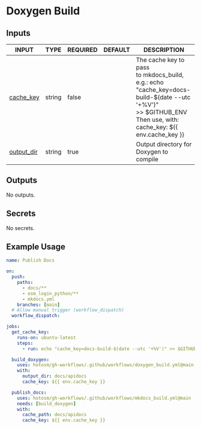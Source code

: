 # Doxygen Build

## Inputs

<!-- AUTO-DOC-INPUT:START - Do not remove or modify this section -->

| INPUT                                                          | TYPE   | REQUIRED | DEFAULT | DESCRIPTION                                                                                                                                                             |
| -------------------------------------------------------------- | ------ | -------- | ------- | ----------------------------------------------------------------------------------------------------------------------------------------------------------------------- |
| <a name="input_cache_key"></a>[cache_key](#input_cache_key)    | string | false    |         | The cache key to pass <br>to mkdocs_build, e.g.: echo "cache_key=docs-build-$(date --utc '+%V')" <br>>> $GITHUB_ENV Then use, with: <br>cache_key: ${{ env.cache_key }} |
| <a name="input_output_dir"></a>[output_dir](#input_output_dir) | string | true     |         | Output directory for Doxygen to <br>compile                                                                                                                             |

<!-- AUTO-DOC-INPUT:END -->

## Outputs

<!-- AUTO-DOC-OUTPUT:START - Do not remove or modify this section -->

No outputs.

<!-- AUTO-DOC-OUTPUT:END -->

## Secrets

<!-- AUTO-DOC-SECRETS:START - Do not remove or modify this section -->

No secrets.

<!-- AUTO-DOC-SECRETS:END -->

## Example Usage

```yaml
name: Publish Docs

on:
  push:
    paths:
      - docs/**
      - osm_login_python/**
      - mkdocs.yml
    branches: [main]
  # Allow manual trigger (workflow_dispatch)
  workflow_dispatch:

jobs:
  get_cache_key:
    runs-on: ubuntu-latest
    steps:
      - run: echo "cache_key=docs-build-$(date --utc '+%V')" >> $GITHUB_ENV

  build_doxygen:
    uses: hotosm/gh-workflows/.github/workflows/doxygen_build.yml@main
    with:
      output_dir: docs/apidocs
      cache_key: ${{ env.cache_key }}

  publish_docs:
    uses: hotosm/gh-workflows/.github/workflows/mkdocs_build.yml@main
    needs: [build_doxygen]
    with:
      cache_path: docs/apidocs
      cache_key: ${{ env.cache_key }}
```
